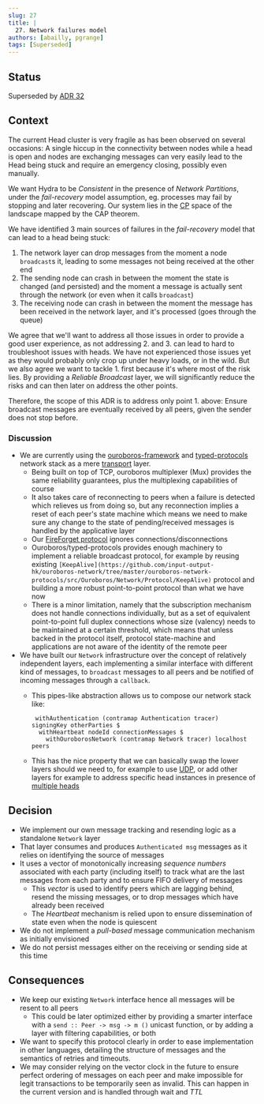 ```yaml
---
slug: 27
title: |
  27. Network failures model
authors: [abailly, pgrange]
tags: [Superseded]
---
```


## Status

Superseded by [ADR 32](/adr/32)

## Context

The current Head cluster is very fragile as has been observed on several occasions: A single hiccup in the connectivity between nodes while a head is open and nodes are exchanging messages can very easily lead to the Head being stuck and require an emergency closing, possibly even manually.

We want Hydra to be _Consistent_ in the presence of _Network Partitions_, under the _fail-recovery_ model assumption, eg. processes may fail by stopping and later recovering. Our system lies in the [CP](https://en.wikipedia.org/wiki/CAP_theorem) space of the landscape mapped by the CAP theorem.

We have identified 3 main sources of failures in the _fail-recovery_ model that can lead to a head being stuck:

1. The network layer can drop messages from the moment a node `broadcast`s it, leading to some messages not being received at the other end
2. The sending node can crash in between the moment the state is changed (and persisted) and the moment a message is actually sent through the network (or even when it calls `broadcast`)
3. The receiving node can crash in between the moment the message has been received in the network layer, and it's processed (goes through the queue)

We agree that we'll want to address all those issues in order to provide a good user experience, as not addressing 2. and 3. can lead to hard to troubleshoot issues with heads. We have not experienced those issues yet as they would probably only crop up under heavy loads, or in the wild. But we also agree we want to tackle 1. first because it's where most of the risk lies. By providing a _Reliable Broadcast_ layer, we will significantly reduce the risks and can then later on address the other points.

Therefore, the scope of this ADR is to address only point 1. above: Ensure broadcast messages are eventually received by all peers, given the sender does not stop before.

### Discussion

* We are currently using the [ouroboros-framework](https://github.com/input-output-hk/ouroboros-network) and [typed-protocols](https://github.com/input-output-hk/typed-protocols) network stack as a mere [transport](https://osi-model.com/transport-layer/) layer.
  * Being built on top of TCP, ouroboros multiplexer (Mux) provides the same reliability guarantees, plus the multiplexing capabilities of course
  * It also takes care of reconnecting to peers when a failure is detected which relieves us from doing so, but any reconnection implies a reset of each peer's state machine which means we need to make sure any change to the state of pending/received messages is handled by the applicative layer
  * Our [FireForget protocol](https://github.com/cardano-scaling/hydra/blob/8a8e0829964132bde8949e5249a1ab303af92fb8/hydra-node/src/Hydra/Network/Ouroboros/Type.hs#L31) ignores connections/disconnections
  * Ouroboros/typed-protocols provides enough machinery to implement a reliable broadcast protocol, for example by reusing existing `[KeepAlive](https://github.com/input-output-hk/ouroboros-network/tree/master/ouroboros-network-protocols/src/Ouroboros/Network/Protocol/KeepAlive)` protocol and building a more robust point-to-point protocol than what we have now
  * There is a minor limitation, namely that the subscription mechanism does not handle connections individually, but as a set of equivalent point-to-point full duplex connections whose size (valency) needs to be maintained at a certain threshold, which means that unless backed in the protocol itself, protocol state-machine and applications are not aware of the identity of the remote peer
* We have built our `Network` infrastructure over the concept of relatively independent layers, each implementing a similar interface with different kind of messages, to `broadcast` messages to all peers and be notified of incoming messages through a `callback`.
  * This pipes-like abstraction allows us to compose our network stack like:

    ```
     withAuthentication (contramap Authentication tracer) signingKey otherParties $
      withHeartbeat nodeId connectionMessages $
        withOuroborosNetwork (contramap Network tracer) localhost peers
    ```

  * This has the nice property that we can basically swap the lower layers should we need to, for example to use [UDP](https://github.com/cardano-scaling/hydra/blob/abailly-iohk/multi-node-udp/hydra-node/src/Hydra/Network/UDP.hs), or add other layers for example to address specific head instances in presence of [multiple heads](https://github.com/cardano-scaling/hydra/blob/abailly-iohk/multi-node-udp/hydra-node/src/Hydra/Network/MultiHead.hs#L26)

## Decision

* We implement our own message tracking and resending logic as a standalone `Network` layer
* That layer consumes and produces `Authenticated msg` messages as it relies on identifying the source of messages
* It uses a vector of monotonically increasing _sequence numbers_ associated with each party (including itself) to track what are the last messages from each party and to ensure FIFO delivery of messages
  * This _vector_ is used to identify peers which are lagging behind, resend the missing messages, or to drop messages which have already been received
  * The _Heartbeat_ mechanism is relied upon to ensure dissemination of state even when the node is quiescent
* We do not implement a _pull-based_ message communication mechanism as initially envisioned
* We do not persist messages either on the receiving or sending side at this time

## Consequences

* We keep our existing `Network` interface hence all messages will be resent to all peers
  * This could be later optimized either by providing a smarter interface with a `send :: Peer -> msg -> m ()` unicast function, or by adding a layer with filtering capabilities, or both
* We want to specify this protocol clearly in order to ease implementation in other languages, detailing the structure of messages and the semantics of retries and timeouts.
* We may consider relying on the vector clock in the future to ensure perfect ordering of messages on each peer and make impossible for legit transactions to be temporarily seen as invalid. This can happen in the current version and is handled through wait and _TTL_
